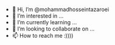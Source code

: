 - 👋 Hi, I’m @mohammadhosseintazaroei
- 👀 I’m interested in ...
- 🌱 I’m currently learning ...
- 💞️ I’m looking to collaborate on ...
- 📫 How to reach me :))))

